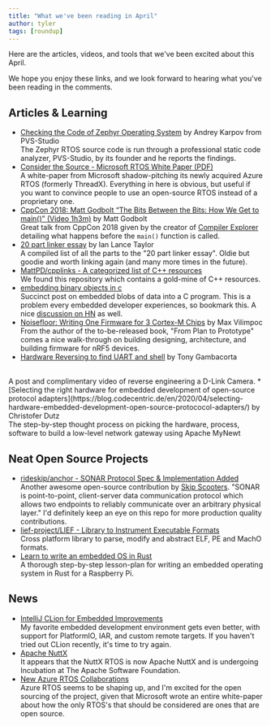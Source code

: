 ```yaml
---
title: "What we've been reading in April"
author: tyler
tags: [roundup]
---
```


<!-- excerpt start -->
Here are the articles, videos, and tools that we've been excited
about this April.
<!-- excerpt end -->

We hope you enjoy these links, and we look forward to hearing what you've been
reading in the comments.

## Articles & Learning

* [Checking the Code of Zephyr Operating System](https://habr.com/en/company/pvs-studio/blog/495284/) by Andrey Karpov from PVS-Studio<br>
  The Zephyr RTOS source code is run through a professional static code analyzer, PVS-Studio, by its founder and he reports the findings.
* [Consider the Source - Microsoft RTOS White Paper (PDF)](https://azure.microsoft.com/mediahandler/files/resourcefiles/consider-the-source/Azure%20RTOS_Consider%20The%20Source_Whitepaper.pdf)<br>
  A white-paper from Microsoft shadow-pitching its newly acquired Azure RTOS (formerly ThreadX). Everything in here is obvious, but useful if you want to convince people to use an open-source RTOS instead of a proprietary one.
* [CppCon 2018: Matt Godbolt “The Bits Between the Bits: How We Get to main()” (Video 1h3m)](https://www.youtube.com/watch?v=dOfucXtyEsU) by Matt Godbolt<br>
  Great talk from CppCon 2018 given by the creator of [Compiler Explorer](https://godbolt.org/) detailing what happens before the `main()` function is called.
* [20 part linker essay](https://lwn.net/Articles/276782/) by Ian Lance Taylor<br>
  A compiled list of all the parts to the "20 part linker essay". Oldie but goodie and worth linking again (and many more times in the future).
* [MattPD/cpplinks - A categorized list of C++ resources](https://github.com/MattPD/cpplinks)<br>
  We found this repository which contains a gold-mine of C++ resources.
* [embedding binary objects in c](https://flak.tedunangst.com/post/embedding-binary-objects-in-c)<br>
  Succinct post on embedded blobs of data into a C program. This is a problem every embedded developer experiences, so bookmark this. A nice [discussion on HN](https://news.ycombinator.com/item?id=22888318) as well.
* [Noisefloor: Writing One Firmware for 3 Cortex-M Chips](https://fromplantoprototype.com/r/noisefloor/) by Max Vilimpoc<br>
  From the author of the to-be-released book, "From Plan to Prototype" comes a nice walk-through on building designing, architecture, and building firmware for nRF5 devices.
* [Hardware Reversing to find UART and shell](https://www.youtube.com/watch?v=ZmZuKA-Rst0) by Tony Gambacorta
<br>
  A post and complimentary video of reverse engineering a D-Link Camera.
* [Selecting the right hardware for embedded development of open-source protocol adapters](https://blog.codecentric.de/en/2020/04/selecting-hardware-embedded-development-open-source-protococol-adapters/) by Christofer Dutz<br>
  The step-by-step thought process on picking the hardware, process, software to build a low-level network gateway using Apache MyNewt 

## Neat Open Source Projects
* [rideskip/anchor - SONAR Protocol Spec & Implementation Added](https://github.com/rideskip/anchor/tree/master/sonar)<br>
  Another awesome open-source contribution by [Skip Scooters](https://rideskip.com/). "SONAR is point-to-point, client-server data communication protocol which allows two endpoints to reliably communicate over an arbitrary physical layer." I'd definitely keep an eye on this repo for more production quality contributions.
* [lief-project/LIEF - Library to Instrument Executable Formats](https://github.com/lief-project/LIEF)<br>
  Cross platform library to parse, modify and abstract ELF, PE and MachO formats.
* [Learn to write an embedded OS in Rust](https://github.com/rust-embedded/rust-raspberrypi-OS-tutorials/)<br>
  A thorough step-by-step lesson-plan for writing an embedded operating system in Rust for a Raspberry Pi.

## News

* [IntelliJ CLion for Embedded Improvements](https://blog.jetbrains.com/clion/2020/04/clion-2020-1-cuda-clang-embedded/)<br>
  My favorite embedded development environment gets even better, with support for PlatformIO, IAR, and custom remote targets. If you haven't tried out CLion recently, it's time to try again.
* [Apache NuttX](https://nuttx.apache.org/)<br>
  It appears that the NuttX RTOS is now Apache NuttX and is undergoing Incubation at The Apache Software Foundation.
* [New Azure RTOS Collaborations](https://azure.microsoft.com/en-us/blog/new-azure-rtos-collaborations-with-leaders-in-the-semiconductor-industry/)<br>
  Azure RTOS seems to be shaping up, and I'm excited for the open sourcing of the project, given that Microsoft wrote an entire white-paper about how the only RTOS's that should be considered are ones that are open source.


